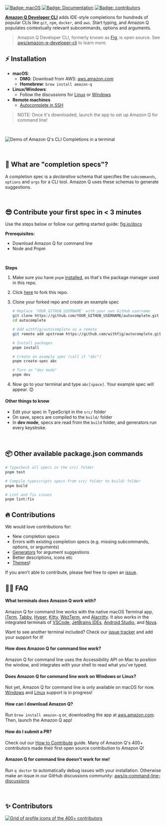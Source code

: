 [![Badge: macOS](https://img.shields.io/badge/os-%20macOS-light)](#)
[![Badge: Documentation](https://img.shields.io/badge/documentation-black)](https://fig.io/docs/)
[![Badge: contributors](https://img.shields.io/github/contributors/withfig/autocomplete)](#Contributors)

**[Amazon Q Developer CLI](https://docs.aws.amazon.com/amazonq/latest/qdeveloper-ug/command-line-getting-started-installing.html)**
adds IDE-style completions for hundreds of popular CLIs like `git`, `npm`,
`docker`, and `aws`. Start typing, and Amazon Q populates contextually relevant
subcommands, options and arguments.

> Amazon Q Developer CLI, formerly known as [Fig](https://fig.io), is open source. See [aws/amazon-q-developer-cli]( https://github.com/aws/amazon-q-developer-cli) to learn more.

## ⚡️ Installation

- **macOS**:
  - **DMG**: Download from AWS:
    [aws.amazon.com](https://docs.aws.amazon.com/amazonq/latest/qdeveloper-ug/command-line-getting-started-installing.html)
  - **Homebrew**: `brew install amazon-q`
- **Linux/Windows**:
  - Follow the discussions for
    [Linux](https://github.com/aws/q-command-line-discussions/discussions/14) or
    [Windows](https://github.com/aws/q-command-line-discussions/discussions/15)
- **Remote machines**
  - [Autocomplete in SSH](https://docs.aws.amazon.com/amazonq/latest/qdeveloper-ug/command-line-autocomplete-ssh.html)

> NOTE: Once it's downloaded, launch the app to set up Amazon Q for command
> line!

<br/>

![Demo of Amazon Q's CLI Completions in a terminal](https://docs.aws.amazon.com/images/amazonq/latest/qdeveloper-ug/images/command-line-completions.gif)

<br/>

## 👋 What are "completion specs"?

A completion spec is a _declarative_ schema that specifies the `subcommands`,
`options` and `args` for a CLI tool. Amazon Q uses these schemas to generate
suggestions.

<br/>

## 😎 Contribute your first spec in < 3 minutes

Use the steps below or follow our getting started guide:
[fig.io/docs](https://fig.io/docs)

**Prerequisites:**

- Download Amazon Q for command line
- Node and Pnpm

<br/>

**Steps**

1. Make sure you have `pnpm` [installed](https://pnpm.io/installation), as
   that's the package manager used in this repo.

2. Click [here](https://GitHub.com/withfig/autocomplete/fork/) to fork this
   repo.

3. Clone your forked repo and create an example spec

   ```bash
   # Replace `YOUR_GITHUB_USERNAME` with your own GitHub username
   git clone https://github.com/YOUR_GITHUB_USERNAME/autocomplete.git autocomplete
   cd autocomplete

   # Add withfig/autocomplete as a remote
   git remote add upstream https://github.com/withfig/autocomplete.git

   # Install packages
   pnpm install

   # Create an example spec (call it "abc")
   pnpm create-spec abc

   # Turn on "dev mode"
   pnpm dev
   ```

4. Now go to your terminal and type `abc[space]`. Your example spec will appear.
   😊

#### Other things to know

- Edit your spec in TypeScript in the `src/` folder
- On save, specs are compiled to the `build/` folder
- In **dev mode**, specs are read from the `build` folder, and generators run
  every keystroke.

<br>

## 📦 Other available package.json commands

```bash
# Typecheck all specs in the src/ folder
pnpm test

# Compile typescripts specs from src/ folder to build/ folder
pnpm build

# Lint and fix issues
pnpm lint:fix
```

## 🔥 Contributions

We would love contributions for:

- New completion specs
- Errors with existing completion specs (e.g. missing subcommands, options, or
  arguments)
- [Generators](https://fig.io/docs/getting-started/generating-argument-suggestions)
  for argument suggestions
- Better descriptions, icons etc
- [Themes](https://github.com/withfig/themes)!

If you aren't able to contribute, please feel free to open an
[issue](https://github.com/withfig/autocomplete/issues/new/choose).

## 🙋‍♀️ FAQ

#### What terminals does Amazon Q work with?

Amazon Q for command line works with the native macOS Terminal app, [iTerm],
[Tabby], [Hyper], [Kitty], [WezTerm], and [Alacritty]. It also works in the
integrated terminals of [VSCode], [JetBrains IDEs], [Android Studio], and
[Nova].

[iterm]: https://iterm2.com
[tabby]: https://tabby.sh
[hyper]: https://hyper.is
[kitty]: https://sw.kovidgoyal.net/kitty
[wezterm]: https://wezfurlong.org/wezterm/
[alacritty]: https://alacritty.org/
[vscode]: https://code.visualstudio.com/
[jetbrains ides]: https://www.jetbrains.com/
[android studio]: https://developer.android.com/studio
[nova]: https://nova.app/

Want to see another terminal included? Check our
[issue tracker](https://github.com/aws/q-command-line-discussions) and add your
support for it!

#### How does Amazon Q for command line work?

Amazon Q for command line uses the Accessibility API on Mac to position the
window, and integrates with your shell to read what you've typed.

#### Does Amazon Q for command line work on Windows or Linux?

Not yet, Amazon Q for command line is only available on macOS for now.
[Windows](https://github.com/aws/q-command-line-discussions/discussions/15) and
[Linux](https://github.com/aws/q-command-line-discussions/discussions/14)
support is in progress!

#### How can I download Amazon Q?

Run `brew install amazon-q` or, downloading the app at
[aws.amazon.com](https://docs.aws.amazon.com/amazonq/latest/qdeveloper-ug/command-line-getting-started-installing.html).
Then, launch the Amazon Q app!

#### How do I submit a PR?

Check out our
[How to Contribute](https://fig.io/docs/getting-started/contributing) guide.
Many of Amazon Q's 400+ contributors made their first open source contribution
to Amazon Q!

#### Amazon Q for command line doesn't work for me!

Run `q doctor` to automatically debug issues with your installation. Otherwise
make an issue in our GitHub discussions community:
[aws/q-command-line-discussions](https://github.com/aws/q-command-line-discussions/discussions)

<br/>

## ✨ Contributors

<a href="https://github.com/withfig/autocomplete/graphs/contributors">
  <img alt="Grid of profile icons of the 400+ contributors" src="https://contrib.rocks/image?repo=withfig/autocomplete" />
</a>
